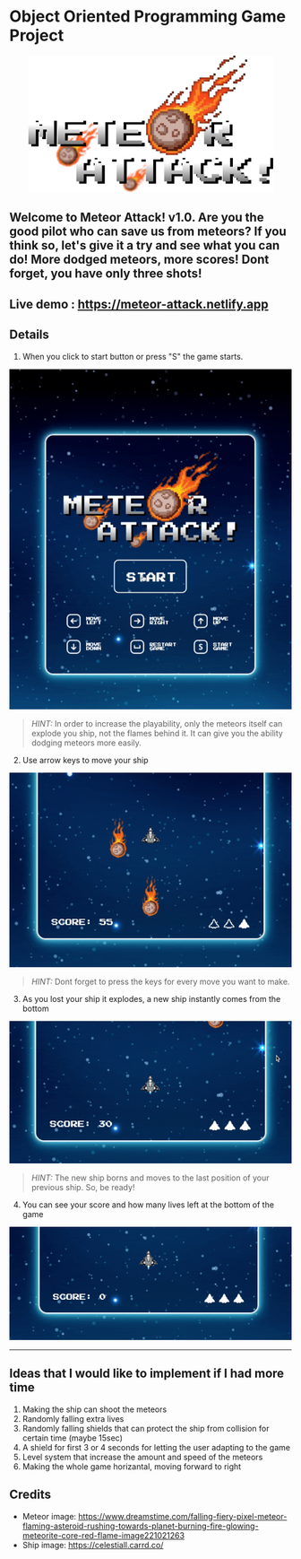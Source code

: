 # Object Oriented Programming Game Project

<p align="center"><img src="./images/logo.png"></p>

## Welcome to Meteor Attack! v1.0. Are you the good pilot who can save us from meteors? If you think so, let's give it a try and see what you can do! More dodged meteors, more scores! Dont forget, you have only three shots!

## **Live demo : https://meteor-attack.netlify.app**

## **Details**

1. When you click to start button or press "S" the game starts.
<p align="center"><img src="./images/detail1.gif"></p>

> _HINT:_ In order to increase the playability, only the meteors itself can explode you ship, not the flames behind it. It can give you the ability dodging meteors more easily.

2. Use arrow keys to move your ship
<p align="center"><img src="./images/detail4.gif"></p>

> _HINT:_ Dont forget to press the keys for every move you want to make.

3. As you lost your ship it explodes, a new ship instantly comes from the bottom
<p align="center"><img src="./images/detail2.gif"></p>

> _HINT:_ The new ship borns and moves to the last position of your previous ship. So, be ready!

4. You can see your score and how many lives left at the bottom of the game
<p align="center"><img src="./images/detail3.gif"></p>

---

## **Ideas that I would like to implement if I had more time**

1. Making the ship can shoot the meteors
2. Randomly falling extra lives
3. Randomly falling shields that can protect the ship from collision for certain time (maybe 15sec)
4. A shield for first 3 or 4 seconds for letting the user adapting to the game
5. Level system that increase the amount and speed of the meteors
6. Making the whole game horizantal, moving forward to right

## Credits

- Meteor image: https://www.dreamstime.com/falling-fiery-pixel-meteor-flaming-asteroid-rushing-towards-planet-burning-fire-glowing-meteorite-core-red-flame-image221021263
- Ship image: https://celestiall.carrd.co/
